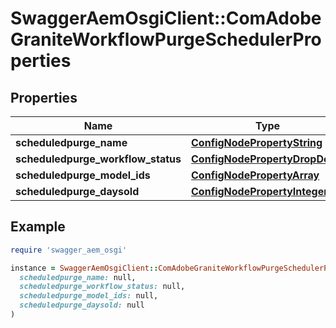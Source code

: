 # SwaggerAemOsgiClient::ComAdobeGraniteWorkflowPurgeSchedulerProperties

## Properties

| Name | Type | Description | Notes |
| ---- | ---- | ----------- | ----- |
| **scheduledpurge_name** | [**ConfigNodePropertyString**](ConfigNodePropertyString.md) |  | [optional] |
| **scheduledpurge_workflow_status** | [**ConfigNodePropertyDropDown**](ConfigNodePropertyDropDown.md) |  | [optional] |
| **scheduledpurge_model_ids** | [**ConfigNodePropertyArray**](ConfigNodePropertyArray.md) |  | [optional] |
| **scheduledpurge_daysold** | [**ConfigNodePropertyInteger**](ConfigNodePropertyInteger.md) |  | [optional] |

## Example

```ruby
require 'swagger_aem_osgi'

instance = SwaggerAemOsgiClient::ComAdobeGraniteWorkflowPurgeSchedulerProperties.new(
  scheduledpurge_name: null,
  scheduledpurge_workflow_status: null,
  scheduledpurge_model_ids: null,
  scheduledpurge_daysold: null
)
```

